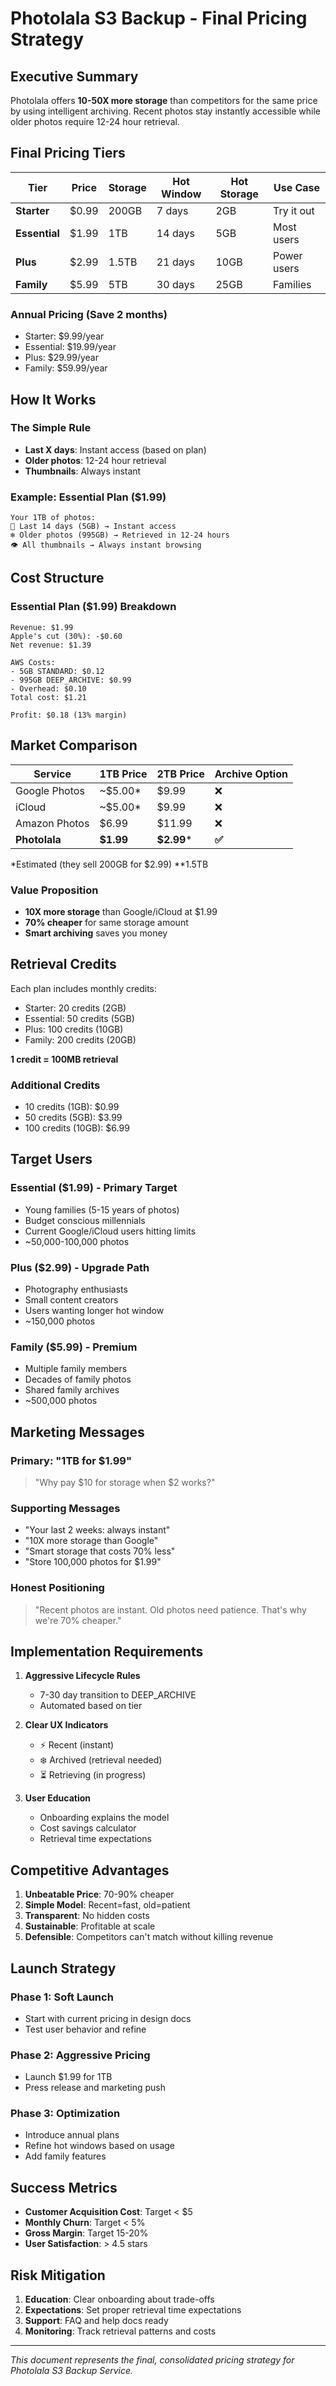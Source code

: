 # Photolala S3 Backup - Final Pricing Strategy

## Executive Summary

Photolala offers **10-50X more storage** than competitors for the same price by using intelligent archiving. Recent photos stay instantly accessible while older photos require 12-24 hour retrieval.

## Final Pricing Tiers

| Tier | Price | Storage | Hot Window | Hot Storage | Use Case |
|------|-------|---------|------------|-------------|----------|
| **Starter** | $0.99 | 200GB | 7 days | 2GB | Try it out |
| **Essential** | $1.99 | 1TB | 14 days | 5GB | Most users |
| **Plus** | $2.99 | 1.5TB | 21 days | 10GB | Power users |
| **Family** | $5.99 | 5TB | 30 days | 25GB | Families |

### Annual Pricing (Save 2 months)
- Starter: $9.99/year
- Essential: $19.99/year  
- Plus: $29.99/year
- Family: $59.99/year

## How It Works

### The Simple Rule
- **Last X days**: Instant access (based on plan)
- **Older photos**: 12-24 hour retrieval
- **Thumbnails**: Always instant

### Example: Essential Plan ($1.99)
```
Your 1TB of photos:
📸 Last 14 days (5GB) → Instant access
❄️ Older photos (995GB) → Retrieved in 12-24 hours
👁️ All thumbnails → Always instant browsing
```

## Cost Structure

### Essential Plan ($1.99) Breakdown
```
Revenue: $1.99
Apple's cut (30%): -$0.60
Net revenue: $1.39

AWS Costs:
- 5GB STANDARD: $0.12
- 995GB DEEP_ARCHIVE: $0.99
- Overhead: $0.10
Total cost: $1.21

Profit: $0.18 (13% margin)
```

## Market Comparison

| Service | 1TB Price | 2TB Price | Archive Option |
|---------|-----------|-----------|----------------|
| Google Photos | ~$5.00* | $9.99 | ❌ |
| iCloud | ~$5.00* | $9.99 | ❌ |
| Amazon Photos | $6.99 | $11.99 | ❌ |
| **Photolala** | **$1.99** | **$2.99*** | **✅** |

*Estimated (they sell 200GB for $2.99)
**1.5TB

### Value Proposition
- **10X more storage** than Google/iCloud at $1.99
- **70% cheaper** for same storage amount
- **Smart archiving** saves you money

## Retrieval Credits

Each plan includes monthly credits:
- Starter: 20 credits (2GB)
- Essential: 50 credits (5GB)  
- Plus: 100 credits (10GB)
- Family: 200 credits (20GB)

**1 credit = 100MB retrieval**

### Additional Credits
- 10 credits (1GB): $0.99
- 50 credits (5GB): $3.99
- 100 credits (10GB): $6.99

## Target Users

### Essential ($1.99) - Primary Target
- Young families (5-15 years of photos)
- Budget conscious millennials
- Current Google/iCloud users hitting limits
- ~50,000-100,000 photos

### Plus ($2.99) - Upgrade Path
- Photography enthusiasts
- Small content creators
- Users wanting longer hot window
- ~150,000 photos

### Family ($5.99) - Premium
- Multiple family members
- Decades of family photos
- Shared family archives
- ~500,000 photos

## Marketing Messages

### Primary: "1TB for $1.99"
> "Why pay $10 for storage when $2 works?"

### Supporting Messages
- "Your last 2 weeks: always instant"
- "10X more storage than Google"  
- "Smart storage that costs 70% less"
- "Store 100,000 photos for $1.99"

### Honest Positioning
> "Recent photos are instant. Old photos need patience. That's why we're 70% cheaper."

## Implementation Requirements

1. **Aggressive Lifecycle Rules**
   - 7-30 day transition to DEEP_ARCHIVE
   - Automated based on tier

2. **Clear UX Indicators**
   - ⚡ Recent (instant)
   - ❄️ Archived (retrieval needed)
   - ⏳ Retrieving (in progress)

3. **User Education**
   - Onboarding explains the model
   - Cost savings calculator
   - Retrieval time expectations

## Competitive Advantages

1. **Unbeatable Price**: 70-90% cheaper
2. **Simple Model**: Recent=fast, old=patient
3. **Transparent**: No hidden costs
4. **Sustainable**: Profitable at scale
5. **Defensible**: Competitors can't match without killing revenue

## Launch Strategy

### Phase 1: Soft Launch
- Start with current pricing in design docs
- Test user behavior and refine

### Phase 2: Aggressive Pricing
- Launch $1.99 for 1TB
- Press release and marketing push

### Phase 3: Optimization
- Introduce annual plans
- Refine hot windows based on usage
- Add family features

## Success Metrics

- **Customer Acquisition Cost**: Target < $5
- **Monthly Churn**: Target < 5%
- **Gross Margin**: Target 15-20%
- **User Satisfaction**: > 4.5 stars

## Risk Mitigation

1. **Education**: Clear onboarding about trade-offs
2. **Expectations**: Set proper retrieval time expectations
3. **Support**: FAQ and help docs ready
4. **Monitoring**: Track retrieval patterns and costs

---

*This document represents the final, consolidated pricing strategy for Photolala S3 Backup Service.*